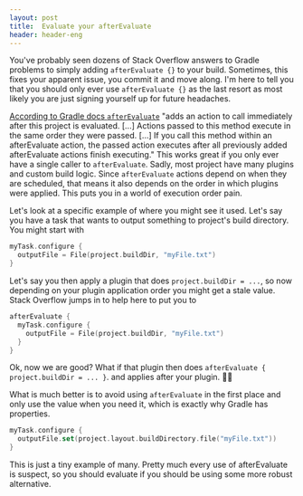 ```yaml
---
layout: post
title:  Evaluate your afterEvaluate
header: header-eng
---
```


You've probably seen dozens of Stack Overflow answers to Gradle problems to
simply adding `afterEvaluate {}` to your build. Sometimes, this fixes your
apparent issue, you commit it and move along. I'm here to tell you that you
should only ever use `afterEvaluate {}` as the last resort as most likely you
are just signing yourself up for future headaches.

[According to Gradle docs `afterEvaluate`](https://docs.gradle.org/current/javadoc/org/gradle/api/Project.html#afterEvaluate-org.gradle.api.Action-)
"adds an action to call immediately after this project is evaluated. [...]
Actions passed to this method execute in the same order they were passed. [...]
If you call this method within an afterEvaluate action, the passed action
executes after all previously added afterEvaluate actions finish executing."
This works great if you only ever have a single caller to `afterEvaluate`. Sadly,
most project have many plugins and custom build logic. Since `afterEvaluate`
actions depend on when they are scheduled, that means it also depends on the
order in which plugins were applied. This puts you in a world of execution order
pain.

Let's look at a specific example of where you might see it used. Let's say you
have a task that wants to output something to project's build directory. You
might start with
```kotlin
myTask.configure {
  outputFile = File(project.buildDir, "myFile.txt")
}
```
Let's say you then apply a plugin that does `project.buildDir = ...`, so now
depending on your plugin application order you might get a stale value. Stack
Overflow jumps in to help here to put you to
```kotlin
afterEvaluate {
  myTask.configure {
    outputFile = File(project.buildDir, "myFile.txt")
  }
}
```
Ok, now we are good? What if that plugin then does `afterEvaluate { project.buildDir = ... }`.
and applies after your plugin. 😮‍💨

What is much better is to avoid using `afterEvaluate` in the first place and only
use the value when you need it, which is exactly why Gradle has properties.
```kotlin
myTask.configure {
  outputFile.set(project.layout.buildDirectory.file("myFile.txt"))
}
```

This is just a tiny example of many. Pretty much every use of afterEvaluate
is suspect, so you should evaluate if you should be using some more robust
alternative.
